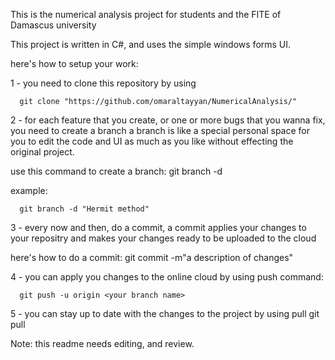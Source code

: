 This is the numerical analysis project for students and the FITE of Damascus university

This project is written in C#, and uses the simple windows forms UI.

here's how to setup your work:

1 - you need to clone this repository by using

      git clone "https://github.com/omaraltayyan/NumericalAnalysis/"

2 - for each feature that you create, or one or more bugs that you wanna fix, you need to create a branch
a branch is like a special personal space for you to edit the code and UI as much as you like without effecting the original project.

use this command to create a branch:
      git branch -d <branch name>

example: 

      git branch -d "Hermit method"

3 - every now and then, do a commit, a commit applies your changes to your repositry and makes your changes ready to be uploaded to the cloud

here's how to do a commit:
      git commit -m"a description of changes"

4 - you can apply you changes to the online cloud by using push command:

      git push -u origin <your branch name>

5 - you can stay up to date with the changes to the project by using pull
    git pull
    

Note: this readme needs editing, and review.
